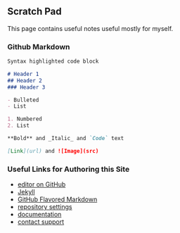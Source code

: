 ## Scratch Pad

This page contains useful notes useful mostly for myself.

### Github Markdown

```markdown
Syntax highlighted code block

# Header 1
## Header 2
### Header 3

- Bulleted
- List

1. Numbered
2. List

**Bold** and _Italic_ and `Code` text

[Link](url) and ![Image](src)
```

### Useful Links for Authoring this Site

- [editor on GitHub](https://github.com/soundpaint/soundpaint.github.io/edit/master/README.md)
- [Jekyll](https://jekyllrb.com/)
- [GitHub Flavored Markdown](https://guides.github.com/features/mastering-markdown/)
- [repository settings](https://github.com/soundpaint/soundpaint.github.io/settings)
- [documentation](https://help.github.com/categories/github-pages-basics/)
- [contact support](https://github.com/contact)
